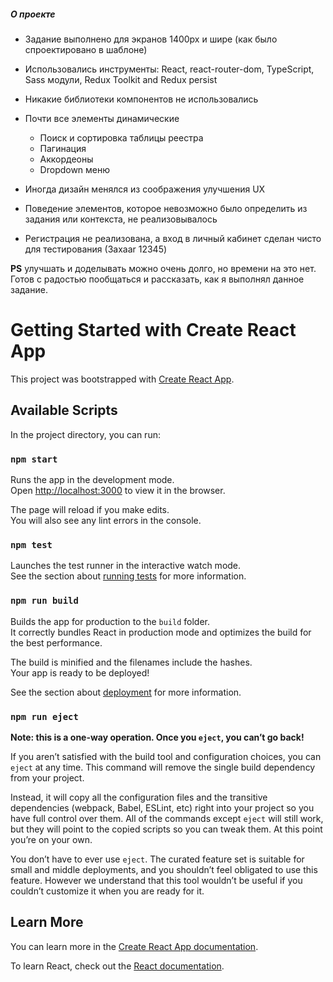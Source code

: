 ##### О проекте

- Задание выполнено для экранов 1400px и шире (как было спроектировано в шаблоне)

- Использовались инструменты: React, react-router-dom, TypeScript, Sass модули, Redux Toolkit and Redux persist
- Никакие библиотеки компонентов не использовались

- Почти все элементы динамические

  - Поиск и сортировка таблицы реестра
  - Пагинация
  - Аккордеоны
  - Dropdown меню

- Иногда дизайн менялся из соображения улучшения UX
- Поведение элементов, которое невозможно было определить из задания или контекста, не реализовывалось

- Регистрация не реализована, а вход в личный кабинет сделан чисто для тестирования (3axaar 12345)

**PS** улучшать и доделывать можно очень долго, но времени на это нет. Готов с радостью пообщаться и рассказать, как я выполнял данное задание.

# Getting Started with Create React App

This project was bootstrapped with [Create React App](https://github.com/facebook/create-react-app).

## Available Scripts

In the project directory, you can run:

### `npm start`

Runs the app in the development mode.\
Open [http://localhost:3000](http://localhost:3000) to view it in the browser.

The page will reload if you make edits.\
You will also see any lint errors in the console.

### `npm test`

Launches the test runner in the interactive watch mode.\
See the section about [running tests](https://facebook.github.io/create-react-app/docs/running-tests) for more information.

### `npm run build`

Builds the app for production to the `build` folder.\
It correctly bundles React in production mode and optimizes the build for the best performance.

The build is minified and the filenames include the hashes.\
Your app is ready to be deployed!

See the section about [deployment](https://facebook.github.io/create-react-app/docs/deployment) for more information.

### `npm run eject`

**Note: this is a one-way operation. Once you `eject`, you can’t go back!**

If you aren’t satisfied with the build tool and configuration choices, you can `eject` at any time. This command will remove the single build dependency from your project.

Instead, it will copy all the configuration files and the transitive dependencies (webpack, Babel, ESLint, etc) right into your project so you have full control over them. All of the commands except `eject` will still work, but they will point to the copied scripts so you can tweak them. At this point you’re on your own.

You don’t have to ever use `eject`. The curated feature set is suitable for small and middle deployments, and you shouldn’t feel obligated to use this feature. However we understand that this tool wouldn’t be useful if you couldn’t customize it when you are ready for it.

## Learn More

You can learn more in the [Create React App documentation](https://facebook.github.io/create-react-app/docs/getting-started).

To learn React, check out the [React documentation](https://reactjs.org/).
